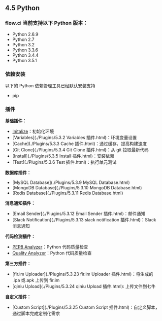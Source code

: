 ## 4.5 Python

### flow.ci 当前支持以下 Python 版本：

- Python 2.6.9
- Python 2.7
- Python 3.2
- Python 3.3.6
- Python 3.4.4
- Python 3.5.1

### 依赖安装

以下的 Python 依赖管理工具已经默认安装支持

- pip

### 插件

<b>基础插件：</b>

- [Initalize](./plugins_initalize_plugin.md)：初始化环境
- [Variables](./Plugins/5.3.2 Variables 插件.html)：环境变量设置
- [Cache](./Plugins/5.3.3 Cache 插件.html)：通过缓存，提高构建速度
- [Git Clone](./Plugins/5.3.4 Git Clone 插件.html)：从 git 拉取最新代码
- [Install](./Plugins/5.3.5 Install 插件.html)：安装依赖
- [Test](./Plugins/5.3.6  Test 插件.html)：执行单元测试

<b>数据库插件：</b>
- [MySQL Database](./Plugins/5.3.9 MySQL Database.html)
- [MongoDB Database](./Plugins/5.3.10 MongoDB Database.html)
- [Redis Database](./Plugins/5.3.11 Redis Database.html)

<b>消息通知插件：</b>
- [Email Sender](./Plugins/5.3.12 Email Sender 插件.html)：邮件通知
- [Slack Notification](./Plugins/5.3.13 slack notification 插件.html)：Slack 消息通知

<b>代码检测插件：</b>

- [PEP8 Analyzer](./waiting.html)：Python 代码质量检查
- [Quality Analyzer](./waiting.html)：Python 代码质量检查

<b>第三方插件：</b>
- [fir.im Uploader](./Plugins/5.3.23 fir.im Uploader 插件.html)：将生成的 .ipa 或.apk 上传到 fir.im
- [qiniu Upload](./Plugins/5.3.24 qiniu Upload 插件.html):  上传文件到七牛

<b>自定义插件：</b>
- [Custom Script](./Plugins/5.3.25 Custom Script 插件.html)：自定义脚本，通过脚本完成定制化需求
